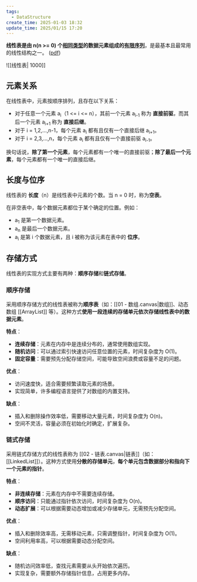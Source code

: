 ```yaml
---
tags:
  - DataStructure
create_time: 2025-01-03 18:32
update_time: 2025/01/15 17:20
---
```


**线性表是由 n(n >= 0) 个<u>相同类型</u>的数据元素组成的<u>有限序列</u>**，是最基本且最常用的线性结构之一。 ([pdf](zotero://open-pdf/library/items/U3959TRD?page=1014&annotation=H92AQFCH))

![[线性表| 1000]]

## 元素关系

在线性表中，元素按顺序排列，且存在以下关系：

- 对于任意一个元素 a<sub>i</sub>（1 <= i <= n），其前一个元素 a<sub>i-1</sub> 称为 **直接前驱**，而其后一个元素 a<sub>i+1</sub> 称为 **直接后继**。
- 对于 i = 1,2,…,n-1，每个元素 a<sub>i</sub> 都有且仅有一个直接后继 a<sub>i+1</sub>。
- 对于 i = 2,3,…,n，每个元素 a<sub>i</sub> 都有且仅有一个直接前驱 a<sub>i-1</sub>。

换句话说，**除了第一个元素**，每个元素都有一个唯一的直接前驱；**除了最后一个元素**，每个元素都有一个唯一的直接后继。

## 长度与位序

线性表的 **长度**（n）是线性表中元素的个数。当 n = 0 时，称为**空表**。

在非空表中，每个数据元素都位于某个确定的位置。例如：

- a<sub>1</sub>​ 是第一个数据元素。
- a<sub>n</sub>​ 是最后一个数据元素。
- a<sub>i</sub> 是第 i 个数据元素，且 i 被称为该元素在表中的 **位序**。

## 存储方式

线性表的实现方式主要有两种：**顺序存储**和**链式存储**。

### 顺序存储

采用顺序存储方式的线性表被称为**顺序表**（如：[[01 - 数组.canvas|数组]]、动态数组 [[ArrayList]] 等）。这种方式**使用一段连续的存储单元依次存储线性表中的数据元素**。

**特点**：

- **连续存储**：元素在内存中是连续分布的，通常使用数组实现。
- **随机访问**：可以通过索引快速访问任意位置的元素，时间复杂度为 O(1)。
- **固定容量**：需要预先分配存储空间，可能导致空间浪费或容量不足的问题。

**优点**：

- 访问速度快，适合需要频繁读取元素的场景。
- 实现简单，许多编程语言提供了对数组的内置支持。

**缺点**：

- 插入和删除操作效率低，需要移动大量元素，时间复杂度为 O(n)。
- 空间不灵活，容量必须在初始化时确定，扩展复杂。

### 链式存储

采用链式存储方式的线性表称为 [[02 - 链表.canvas|链表]]（如：[[LinkedList]]）。这种方式使用**分散的存储单元**，**每个单元包含数据部分和指向下一个元素的指针**。

**特点**：

- **非连续存储**：元素在内存中不需要连续存储。
- **顺序访问**：只能通过指针依次访问，时间复杂度为 O(n)。
- **动态扩展**：可以根据需要动态增加或减少存储单元，无需预先分配空间。

**优点**：

- 插入和删除效率高，无需移动元素，只需调整指针，时间复杂度为 O(1)。
- 空间利用率高，可以根据需要动态分配空间。

**缺点**：

- 随机访问效率低，查找元素需要从头开始依次遍历。
- 实现复杂，需要额外存储指针信息，占用更多内存。
